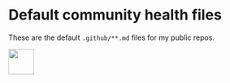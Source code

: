 # Default community health files

These are the default `.github/**.md` files for my public repos.

<!-- markdownlint-disable-next-line MD013 MD033 -->
<img src="/../../../../norwd/human/blob/main/docs/automatic-logo.svg" height="50" />
